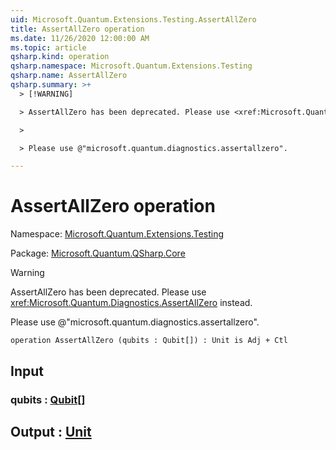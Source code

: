 ```yaml
---
uid: Microsoft.Quantum.Extensions.Testing.AssertAllZero
title: AssertAllZero operation
ms.date: 11/26/2020 12:00:00 AM
ms.topic: article
qsharp.kind: operation
qsharp.namespace: Microsoft.Quantum.Extensions.Testing
qsharp.name: AssertAllZero
qsharp.summary: >+
  > [!WARNING]

  > AssertAllZero has been deprecated. Please use <xref:Microsoft.Quantum.Diagnostics.AssertAllZero> instead.

  >

  > Please use @"microsoft.quantum.diagnostics.assertallzero".

---
```


# AssertAllZero operation

Namespace: [Microsoft.Quantum.Extensions.Testing](xref:Microsoft.Quantum.Extensions.Testing)

Package: [Microsoft.Quantum.QSharp.Core](https://nuget.org/packages/Microsoft.Quantum.QSharp.Core)


> [!WARNING]
> AssertAllZero has been deprecated. Please use <xref:Microsoft.Quantum.Diagnostics.AssertAllZero> instead.
>
> Please use @"microsoft.quantum.diagnostics.assertallzero".



```qsharp
operation AssertAllZero (qubits : Qubit[]) : Unit is Adj + Ctl
```


## Input

### qubits : [Qubit](xref:microsoft.quantum.lang-ref.qubit)[]





## Output : [Unit](xref:microsoft.quantum.lang-ref.unit)

